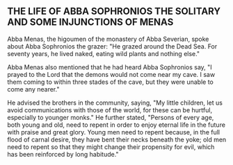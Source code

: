 ## THE LIFE OF ABBA SOPHRONIOS THE SOLITARY AND SOME INJUNCTIONS OF MENAS

Abba Menas, the higoumen of the monastery of Abba Severian, spoke about Abba Sophronios the grazer: "He grazed around the Dead Sea. For seventy years, he lived naked, eating wild plants and nothing else."

Abba Menas also mentioned that he had heard Abba Sophronios say, "I prayed to the Lord that the demons would not come near my cave. I saw them coming to within three stades of the cave, but they were unable to come any nearer."

He advised the brothers in the community, saying, "My little children, let us avoid communications with those of the world, for these can be hurtful, especially to younger monks." He further stated, "Persons of every age, both young and old, need to repent in order to enjoy eternal life in the future with praise and great glory. Young men need to repent because, in the full flood of carnal desire, they have bent their necks beneath the yoke; old men need to repent so that they might change their propensity for evil, which has been reinforced by long habitude."
